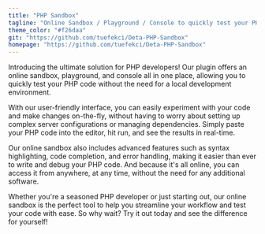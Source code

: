 ```yaml
---
title: "PHP Sandbox"
tagline: "Online Sandbox / Playground / Console to quickly test your PHP code."
theme_color: "#f26daa"
git: "https://github.com/tuefekci/Deta-PHP-Sandbox"
homepage: "https://github.com/tuefekci/Deta-PHP-Sandbox"
---
```


Introducing the ultimate solution for PHP developers! Our plugin offers an online sandbox, playground, and console all in one place, allowing you to quickly test your PHP code without the need for a local development environment.

With our user-friendly interface, you can easily experiment with your code and make changes on-the-fly, without having to worry about setting up complex server configurations or managing dependencies. Simply paste your PHP code into the editor, hit run, and see the results in real-time.

Our online sandbox also includes advanced features such as syntax highlighting, code completion, and error handling, making it easier than ever to write and debug your PHP code. And because it's all online, you can access it from anywhere, at any time, without the need for any additional software.

Whether you're a seasoned PHP developer or just starting out, our online sandbox is the perfect tool to help you streamline your workflow and test your code with ease. So why wait? Try it out today and see the difference for yourself!